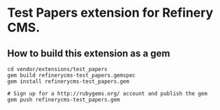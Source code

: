 # Test Papers extension for Refinery CMS.

## How to build this extension as a gem

    cd vendor/extensions/test_papers
    gem build refinerycms-test_papers.gemspec
    gem install refinerycms-test_papers.gem

    # Sign up for a http://rubygems.org/ account and publish the gem
    gem push refinerycms-test_papers.gem